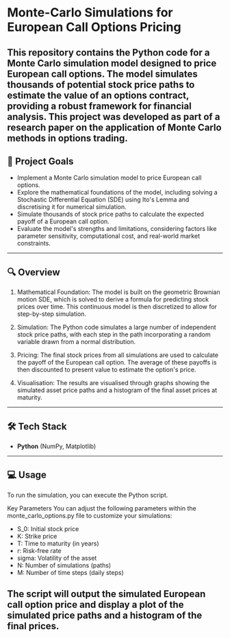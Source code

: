 # Monte-Carlo Simulations for European Call Options Pricing
This repository contains the Python code for a Monte Carlo simulation model designed to price European call options. The model simulates thousands of potential stock price paths to estimate the value of an options contract, providing a robust framework for financial analysis. This project was developed as part of a research paper on the application of Monte Carlo methods in options trading.
---
## 🎯 Project Goals
- Implement a Monte Carlo simulation model to price European call options.
- Explore the mathematical foundations of the model, including solving a Stochastic Differential Equation (SDE) using Ito's Lemma and discretising it for numerical simulation.
- Simulate thousands of stock price paths to calculate the expected payoff of a European call option.
- Evaluate the model's strengths and limitations, considering factors like parameter sensitivity, computational cost, and real-world market constraints.
---
## 🔍 Overview
1. Mathematical Foundation: The model is built on the geometric Brownian motion SDE, which is solved to derive a formula for predicting stock prices over time. This continuous model is then discretized to allow for step-by-step simulation.

2. Simulation: The Python code simulates a large number of independent stock price paths, with each step in the path incorporating a random variable drawn from a normal distribution.

3. Pricing: The final stock prices from all simulations are used to calculate the payoff of the European call option. The average of these payoffs is then discounted to present value to estimate the option's price.

4. Visualisation: The results are visualised through graphs showing the simulated asset price paths and a histogram of the final asset prices at maturity.
---
## 🛠️ Tech Stack
- **Python** (NumPy, Matplotlib)
---
## 💻 Usage
To run the simulation, you can execute the Python script.

Key Parameters
You can adjust the following parameters within the monte_carlo_options.py file to customize your simulations:

- S_0: Initial stock price
- K: Strike price
- T: Time to maturity (in years)
- r: Risk-free rate
- sigma: Volatility of the asset
- N: Number of simulations (paths)
- M: Number of time steps (daily steps)

The script will output the simulated European call option price and display a plot of the simulated price paths and a histogram of the final prices.
---
